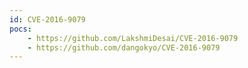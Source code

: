 ```yaml
---
id: CVE-2016-9079
pocs:
    - https://github.com/LakshmiDesai/CVE-2016-9079
    - https://github.com/dangokyo/CVE-2016-9079
---
```

